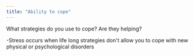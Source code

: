 ```yaml
---
title: "Ability to cope"
---
```

What strategies do you use to cope? Are they helping?

-Stress occurs when life long strategies don't allow you to cope with new physical or psychological disorders


